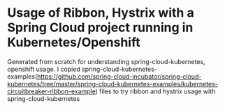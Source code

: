 # Usage of Ribbon, Hystrix with a Spring Cloud project running in Kubernetes/Openshift
Generated from scratch for understanding spring-cloud-kubernetes, openshift usage. 
I copied spring-cloud-kubernetes-examples(https://github.com/spring-cloud-incubator/spring-cloud-kubernetes/tree/master/spring-cloud-kubernetes-examples/kubernetes-circuitbreaker-ribbon-example) 
files to try ribbon and hystrix usage with spring-cloud-kubernetes
